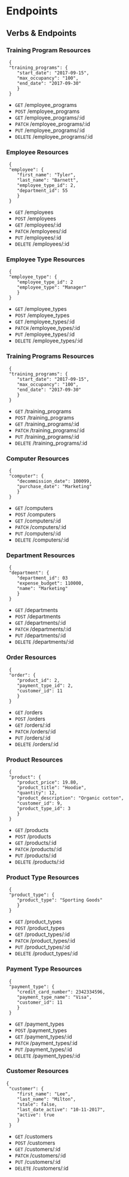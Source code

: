 # Endpoints

## Verbs & Endpoints                    

### Training Program Resources
```
 {
 "training_programs": {
    "start_date": "2017-09-15",
    "max_occupancy": "100",
    "end_date": "2017-09-30"
	}
 }
```
* ```GET```    /employee_programs      
* ```POST```   /employee_programs     
* ```GET```    /employee_programs/:id  
* ```PATCH```  /employee_programs/:id  
* ```PUT```    /employee_programs/:id  
* ```DELETE``` /employee_programs/:id

### Employee Resources
```
 {
 "employee": {
    "first_name": "Tyler",
    "last_name": "Barnett",
    "employee_type_id": 2,
    "department_id": 55
	}
 }
```
* ```GET```    /employees             
* ```POST```   /employees              
* ```GET```    /employees/:id        
* ```PATCH```  /employees/:id        
* ```PUT```    /employees/:id         
* ```DELETE``` /employees/:id

### Employee Type Resources
``` 
 {
 "employee_type": {
    "employee_type_id": 2
    "employee_type": "Manager"
	}
 }
```
* ```GET```    /employee_types        
* ```POST```   /employee_types         
* ```GET```    /employee_types/:id     
* ```PATCH```  /employee_types/:id     
* ```PUT```    /employee_types/:id     
* ```DELETE``` /employee_types/:id

### Training Programs Resources
```
 {
 "training_programs": {
    "start_date": "2017-09-15",
    "max_occupancy": "100",
    "end_date": "2017-09-30"
	}
 }
```
* ```GET```    /training_programs      
* ```POST```   /training_programs      
* ```GET```    /training_programs/:id  
* ```PATCH```  /training_programs/:id  
* ```PUT```    /training_programs/:id 
* ```DELETE``` /training_programs/:id

### Computer Resources
```
 {
 "computer": {
    "decommission_date": 100099,
    "purchase_date": "Marketing"
	}
 }
```
* ```GET```    /computers              
* ```POST```   /computers            
* ```GET```    /computers/:id        
* ```PATCH```  /computers/:id       
* ```PUT```    /computers/:id        
* ```DELETE``` /computers/:id

### Department Resources
```
 {
 "department": {
    "department_id": 03
    "expense_budget": 110000,
    "name": "Marketing"
	}
 }
```
* ```GET```    /departments          
* ```POST```   /departments          
* ```GET```    /departments/:id     
* ```PATCH```  /departments/:id     
* ```PUT```    /departments/:id     
* ```DELETE``` /departments/:id

### Order Resources
```
 {
 "order": {
    "product_id": 2,
    "payment_type_id": 2,
    "customer_id": 11
	}
 }
```
* ```GET```    /orders              
* ```POST```   /orders              
* ```GET```    /orders/:id           
* ```PATCH```  /orders/:id           
* ```PUT```    /orders/:id         
* ```DELETE``` /orders/:id

### Product Resources
```
 {
 "product": {
    "product_price": 19.80,
    "product_title": "Hoodie",
    "quantity": 12,
    "product_description": "Organic cotton",
    "customer_id": 9,
    "product_type_id": 3
	}
 }
```
* ```GET```    /products             
* ```POST```   /products             
* ```GET```    /products/:id          
* ```PATCH```  /products/:id          
* ```PUT```    /products/:id          
* ```DELETE``` /products/:id

### Product Type Resources
```
 {
 "product_type": {
    "product_type": "Sporting Goods"
	}
 }
```
* ```GET```    /product_types        
* ```POST```   /product_types         
* ```GET```    /product_types/:id  
* ```PATCH```  /product_types/:id     
* ```PUT```    /product_types/:id    
* ```DELETE``` /product_types/:id

### Payment Type Resources
```
 {
 "payment_type": {
    "credit_card_number": 2342334596,
    "payment_type_name": "Visa",
    "customer_id": 11
	}
 }
```
* ```GET```    /payment_types        
* ```POST```   /payment_types        
* ```GET```    /payment_types/:id    
* ```PATCH```  /payment_types/:id     
* ```PUT```    /payment_types/:id    
* ```DELETE``` /payment_types/:id

### Customer Resources
``` 
{
 "customer": {
    "first_name": "Lee",
    "last_name": "Milton",
    "stale": false,
    "last_date_active": "10-11-2017",
    "active": true
    }
 } 
 ```
 
* ```GET```    /customers            
* ```POST```   /customers           
* ```GET```    /customers/:id        
* ```PATCH```  /customers/:id         
* ```PUT```    /customers/:id       
* ```DELETE``` /customers/:id        
